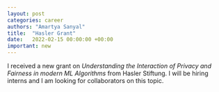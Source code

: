 ```yaml
---
layout: post
categories: career
authors: "Amartya Sanyal"
title:  "Hasler Grant"
date:   2022-02-15 00:00:00 +00:00
important: new
---
```

I received a new grant on _Understanding the Interaction of Privacy
and Fairness in modern ML Algorithms_ from Hasler Stiftung. I will be
hiring interns and I am looking for collaborators on this topic.
